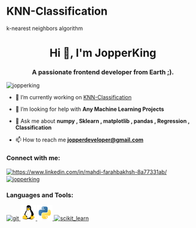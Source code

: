 # KNN-Classification
 k-nearest neighbors algorithm
<h1 align="center">Hi 👋, I'm JopperKing</h1>
<h3 align="center">A passionate frontend developer from Earth ;).</h3>

<p align="left"> <img src="https://komarev.com/ghpvc/?username=jopperking&label=Profile%20views&color=0e75b6&style=flat" alt="jopperking" /> </p>

- 🔭 I’m currently working on [KNN-Classification](https://github.com/jopperking/Multiple-Linear-Regression)

- 🤝 I’m looking for help with **Any Machine Learning Projects**

- 💬 Ask me about **numpy , Sklearn , matplotlib , pandas , Regression , Classification**

- 📫 How to reach me **jopperdeveloper@gmail.com**

<h3 align="left">Connect with me:</h3>
<p align="left">
<a href="https://www.linkedin.com/in/mahdi-farahbakhsh-8a77331ab" target="blank"><img align="center" src="https://raw.githubusercontent.com/rahuldkjain/github-profile-readme-generator/master/src/images/icons/Social/linked-in-alt.svg" alt="https://www.linkedin.com/in/mahdi-farahbakhsh-8a77331ab/" height="30" width="40" /></a>
<a href="https://instagram.com/jopperking" target="blank"><img align="center" src="https://raw.githubusercontent.com/rahuldkjain/github-profile-readme-generator/master/src/images/icons/Social/instagram.svg" alt="jopperking" height="30" width="40" /></a>
</p>

<h3 align="left">Languages and Tools:</h3>
<p align="left"> <a href="https://git-scm.com/" target="_blank"> <img src="https://www.vectorlogo.zone/logos/git-scm/git-scm-icon.svg" alt="git" width="40" height="40"/> </a> <a href="https://www.linux.org/" target="_blank"> <img src="https://raw.githubusercontent.com/devicons/devicon/master/icons/linux/linux-original.svg" alt="linux" width="40" height="40"/> </a> <a href="https://www.python.org" target="_blank"> <img src="https://raw.githubusercontent.com/devicons/devicon/master/icons/python/python-original.svg" alt="python" width="40" height="40"/> </a> <a href="https://scikit-learn.org/" target="_blank"> <img src="https://upload.wikimedia.org/wikipedia/commons/0/05/Scikit_learn_logo_small.svg" alt="scikit_learn" width="40" height="40"/> </a> </p>
